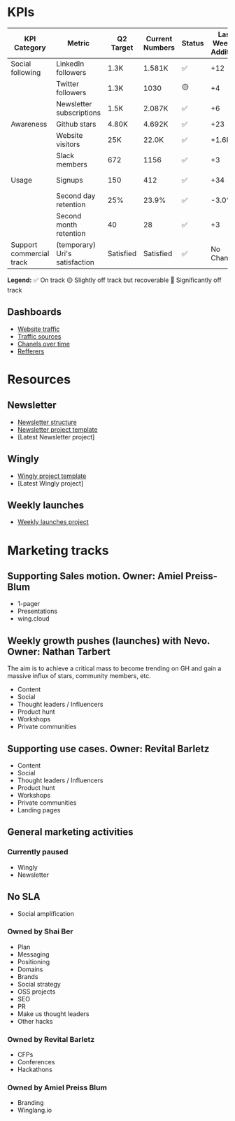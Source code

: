 # KPIs

| KPI Category            | Metric                   | Q2 Target | Current Numbers | Status  | Last Week's Addition | This Week's Addition | Links to Data Source               |
|-------------------------|--------------------------|-----------|-----------------|---------|----------------------|----------------------|------------------------------------|
| Social following        | LinkedIn followers       | 1.3K      | 1.581K          | ✅      | +12                  | +7                   | [LinkedIn](https://www.linkedin.com/company/80551652/admin/analytics/followers/) |
|                         | Twitter followers        | 1.3K      | 1030            | 🟡      | +4                   | +14                   | [Twitter](https://twitter.com/winglangio) |
|                         | Newsletter subscriptions | 1.5K      | 2.087K          | ✅      | +6                   | +1                  | [Newsletter](https://app-eu1.hubspot.com/contacts/26754295/lists/7/filters) |
| Awareness               | Github stars             | 4.80K     | 4.692K          | ✅      | +23                  | +69                 | [GitHub](https://github.com/winglang/wing/stargazers) |
|                         | Website visitors         | 25K       | 22.0K           | ✅      | +1.6K                | +1.9K                | [Analytics Platform](https://analytics.google.com/analytics/web/#/p343452879/reports/intelligenthome)  |
|                         | Slack members            | 672       | 1156            | ✅      | +3                   | +0                  | [Slack](https://app.slack.com/client/T047MKK5ZHT/C047QFSUL5R?cdn_fallback=2) |
| Usage                   | Signups                  | 150       | 412             | ✅      | +34                  | +32                  | [Signup Platform](https://app.amplitude.com/analytics/monada/chart/gqidau6l/edit/mq1mftax) |
|                         | Second day retention     | 25%       | 23.9%            | ✅     | -3.0%                | 6.4%                   | [Amplitude](https://app.amplitude.com/analytics/monada/chart/hv45hf2f/edit/5d54czf9) |
|                         | Second month retention   | 40        | 28              | ✅      | +3                   | +0                   | [Amplitude](https://app.amplitude.com/analytics/monada/chart/hv45hf2f/edit/oht59z4s) |
| Support commercial track| (temporary) Uri's satisfaction | Satisfied | Satisfied | ✅      | No Change            | No Change            | [Uri's Slack](https://app.slack.com/client/T047MKK5ZHT?cdn_fallback=2) |




**Legend:**
✅ On track
🟡 Slightly off track but recoverable
🔴 Significantly off track

## Dashboards
- [Website traffic](https://lookerstudio.google.com/reporting/d68b9393-2267-4779-ac4a-64c57da9e88b/page/pjDjD/edit)
- [Traffic sources](https://lookerstudio.google.com/reporting/d68b9393-2267-4779-ac4a-64c57da9e88b/page/p_0zn4yi08bd/edit)
- [Chanels over time](https://lookerstudio.google.com/reporting/d68b9393-2267-4779-ac4a-64c57da9e88b/page/p_atvkd4sscd/edit)
- [Refferers](https://lookerstudio.google.com/reporting/d68b9393-2267-4779-ac4a-64c57da9e88b/page/p_a0v8tinldd/edit)


# Resources

## Newsletter
- [Newsletter structure](https://github.com/winglang/gtm/blob/main/newsletter/structure.md)
- [Newsletter project template](https://github.com/winglang/gtm/blob/main/newsletter/project%20template.md)
- [Latest Newsletter project]

## Wingly
- [Wingly project template](https://docs.google.com/document/d/1e4ucQSeX3Tp7OVl9RTewwM8ZMvUKukgd38432M5K_kk/edit)
- [Latest Wingly project]

## Weekly launches
- [Weekly launches project](https://www.notion.so/winghq/abbcce5dc27b46dc8112e73873614e49?v=c0f0579bb9304e2da47db7f88fbdabfd)

# Marketing tracks
## Supporting Sales motion. Owner: Amiel Preiss-Blum
- 1-pager
- Presentations
- wing.cloud
 
## Weekly growth pushes (launches) with Nevo. Owner: Nathan Tarbert
The aim is to achieve a critical mass to become trending on GH and gain a massive influx of stars, community members, etc.
- Content
- Social
- Thought leaders / Influencers
- Product hunt
- Workshops
- Private communities

## Supporting use cases. Owner: Revital Barletz
- Content
- Social
- Thought leaders / Influencers
- Product hunt
- Workshops
- Private communities
- Landing pages

## General marketing activities

### Currently paused
- Wingly
- Newsletter

## No SLA
- Social amplification

### Owned by Shai Ber
- Plan
- Messaging
- Positioning
- Domains
- Brands
- Social strategy
- OSS projects
- SEO
- PR
- Make us thought leaders
- Other hacks

### Owned by Revital Barletz
- CFPs
- Conferences
- Hackathons
  
### Owned by Amiel Preiss Blum
- Branding
- Winglang.io
